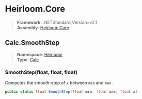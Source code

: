 # Heirloom.Core

> **Framework**: .NETStandard,Version=v2.1  
> **Assembly**: [Heirloom.Core][0]  

## Calc.SmoothStep

> **Namespace**: [Heirloom][0]  
> **Type**: [Calc][1]  

### SmoothStep(float, float, float)

Computes the smooth-step of `x` between `min` and `max` .

```cs
public static float SmoothStep(float min, float max, float x)
```

[0]: ../Heirloom.Core.md
[1]: Heirloom.Calc.md
